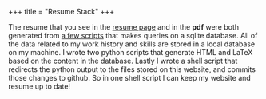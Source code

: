 +++
title = "Resume Stack"
+++

The resume that you see in the [resume page](/resume) and in the **pdf** were both generated from [a few scripts](https://github.com/rutrum/resumestack) that makes queries on a sqlite database.  All of the data related to my work history and skills are stored in a local database on my machine.  I wrote two python scripts that generate HTML and LaTeX based on the content in the database.  Lastly I wrote a shell script that redirects the python output to the files stored on this website, and commits those changes to github.  So in one shell script I can keep my website and resume up to date!</p>